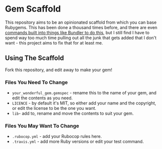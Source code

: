 # Gem Scaffold

This repository aims to be an opinionated scaffold from which you can base Rubygems. This has been done a thousand times before, and there are even [commands built into things like Bundler to do this](http://bundler.io/rubygems.html), but I still find I have to spend way too much time pulling out all the junk that gets added that I don't want - this project aims to fix that for at least me.

## Using The Scaffold

Fork this repository, and edit away to make your gem!

### Files You Need To Change

* `your_wonderful_gem.gemspec` - rename this to the name of your gem, and edit the contents as you need.
* `LICENCE` - by default it's MIT, so either add your name and the copyright, or edit the license to be the one you want.
* `lib`- add to, rename and move the contents to suit your gem.

### Files You May Want To Change

* `.rubocop.yml` - add your Rubocop rules here.
* `.travis.yml` - add more Ruby versions or edit your test command.
